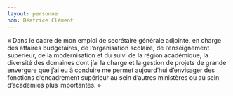 ```yaml
---
layout: personne
nom: Béatrice Clément
---
```


« Dans le cadre de mon emploi de secrétaire générale adjointe, en charge des affaires budgétaires, de l’organisation scolaire, de l’enseignement supérieur, de la modernisation et du suivi de la région académique, la diversité des domaines dont j’ai la charge et la gestion de projets de grande envergure que j’ai eu à conduire me permet aujourd’hui d’envisager des fonctions d’encadrement supérieur  au sein d’autres ministères ou au sein d’académies plus importantes. »
